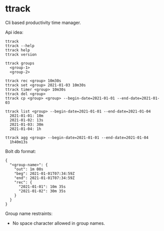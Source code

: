 # ttrack
Cli based productivity time manager.

Api idea:
```
ttrack 
ttrack --help
ttrack help
ttrack version

ttrack groups
  <group-1>
  <group-2>

ttrack rec <group> 10m30s
ttrack set <group> 2021-01-03 10m30s
ttrack timer <group> 10m30s
ttrack del <group>
ttrack cp <group> <group> --begin-date=2021-01-01 --end-date=2021-01-03

ttrack list <group> --begin-date=2021-01-01 --end-date=2021-01-04
  2021-01-01: 10m
  2021-01-02: 13s
  2021-01-03: 30m
  2021-01-04: 1h

ttrack agg <group> --begin-date=2021-01-01 --end-date=2021-01-04
  1h40m13s
```

Bolt db format:
```
{
  "<group-name>": {
    "out": 1m 00s
    "beg": 2021-01-01T07:34:59Z
    "end": 2021-01-01T07:34:59Z
    "rec": {
      "2021-01-01": 10m 35s
      "2021-01-02": 30m 35s
    }
  }
}
```

Group name restraints:
- No space character allowed in group names.
